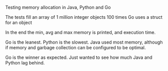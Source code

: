 Testing memory allocation in Java, Python and Go

The tests fill an array of 1 million integer objects 100 times
Go uses a struct for an object

In the end the min, avg and max memory is printed, and execution time.

Go is the leanest. Python is the slowest. Java used most memory, although if memory and garbage collection can be configured to be optimal.

Go is the winner as expected. Just wanted to see how much Java and Python lag behind.